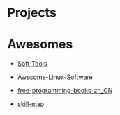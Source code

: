 
# Projects


# Awesomes

- [Soft-Tools](https://github.com/skyseraph/Soft-Tools)
- [Awesome-Linux-Software](https://github.com/LewisVo/Awesome-Linux-Software)

- [free-programming-books-zh_CN](https://github.com/justjavac/free-programming-books-zh_CN)

- [skill-map](https://github.com/TeamStuQ/skill-map)
